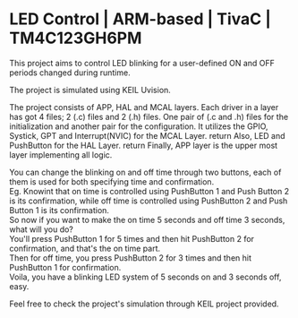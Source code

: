 
# LED Control | ARM-based | TivaC | TM4C123GH6PM

This project aims to control LED blinking for a user-defined ON and OFF periods changed during runtime.

The project is simulated using KEIL Uvision.

The project consists of APP, HAL and MCAL layers. Each driver in a layer has got 4 files; 2 (.c) files and 2 (.h) files. One pair of (.c and .h) files for the initialization and another pair for the configuration.
It utilizes the GPIO, Systick, GPT and  Interrupt(NVIC) for the MCAL Layer.  return
Also, LED and PushButton for the HAL Layer.  return
Finally, APP layer is the upper most layer implementing all logic.

You can change the blinking on and off time through two buttons, each of them is used for both specifying time and confirmation.<br>
Eg. Knowint that on time is controlled using PushButton 1 and Push Button 2 is its confirmation, while off time is controlled using PushButton 2 and Push Button 1 is its confirmation.<br>
    So now if you want to make the on time 5 seconds and off time 3 seconds, what will you do?<br>
    You'll press PushButton 1 for 5 times and then hit PushButton 2 for confirmation, and that's the on time part.<br>
    Then for off time, you press PushButton 2 for 3 times and then hit PushButton 1 for confirmation.<br>
    Voila, you have a blinking LED system of 5 seconds on and 3 seconds off, easy.

Feel free to check the project's simulation through KEIL project provided.



